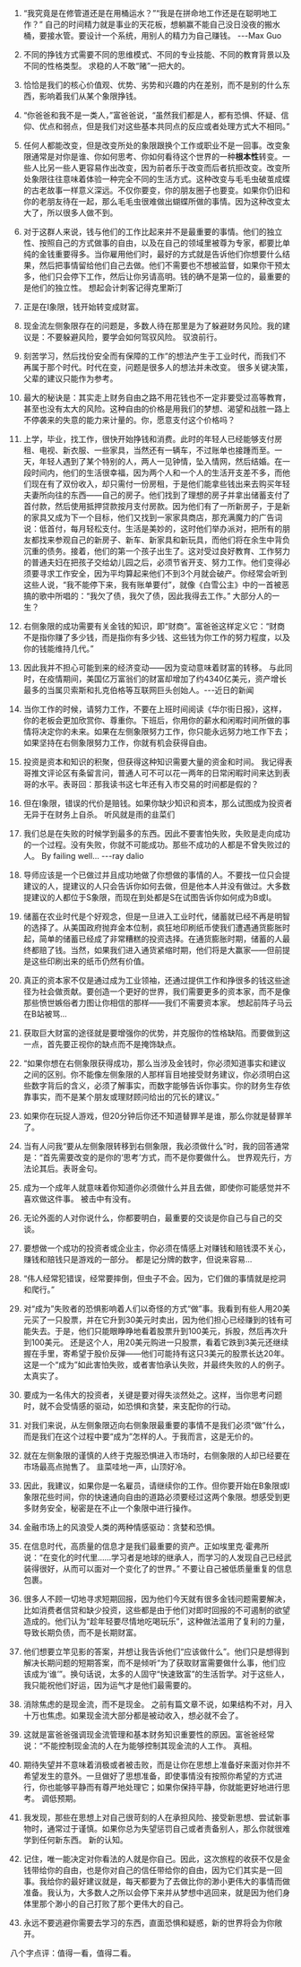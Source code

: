 1. “我究竟是在修管道还是在用桶运水？”“我是在拼命地工作还是在聪明地工作？”
    自己的时间精力就是事业的天花板，想躺赢不能自己没日没夜的搬水桶，要接水管。要设计一个系统，用别人的精力为自己赚钱。 ---Max Guo

2. 不同的挣钱方式需要不同的思维模式、不同的专业技能、不同的教育背景以及不同的性格类型。
   求稳的人不敢“赌”一把大的。

3. 恰恰是我们的核心价值观、优势、劣势和兴趣的内在差别，而不是别的什么东西，影响着我们从某个象限挣钱。

4. “你爸爸和我不是一类人，”富爸爸说，“虽然我们都是人，都有恐惧、怀疑、信仰、优点和弱点，但是我们对这些基本共同点的反应或者处理方式大不相同。”

5. 任何人都能改变，但是改变所处的象限跟换个工作或职业不是一回事。改变象限通常是对你是谁、你如何思考、你如何看待这个世界的一种**根本性**转变。一些人比另一些人更容易作出改变，因为前者乐于改变而后者抗拒改变。改变所处象限往往意味着体验一种完全不同的生活方式。这种改变与毛毛虫破茧成蝶的古老故事一样意义深远。不仅你要变，你的朋友圈子也要变。如果你仍旧和你的老朋友待在一起，那么毛毛虫很难做出蝴蝶所做的事情。因为这种改变太大了，所以很多人做不到。

6. 对于这群人来说，钱与他们的工作比起来并不是最重要的事情。他们的独立性、按照自己的方式做事的自由，以及在自己的领域里被尊为专家，都要比单纯的金钱重要得多。当你雇用他们时，最好的方式就是告诉他们你想要什么结果，然后把事情留给他们自己去做。他们不需要也不想被监督，如果你干预太多，他们只会停下工作，然后让你另请高明。钱的确不是第一位的，最重要的是他们的独立性。
想起会计刺客记得克里斯汀

8. 正是在I象限，钱开始转变成财富。

9.  现金流左侧象限存在的问题是，多数人待在那里是为了躲避财务风险。我的建议是：不要躲避风险，要学会如何驾驭风险。
驭浪前行。

10. 刻苦学习，然后找份安全而有保障的工作”的想法产生于工业时代，而我们不再属于那个时代。时代在变，问题是很多人的想法并未改变。
    很多关键决策，父辈的建议只能作为参考。

11. 最大的秘诀是：其实走上财务自由之路不用花钱也不一定非要受过高等教育，甚至也没有太大的风险。这种自由的价格是用我们的梦想、渴望和战胜一路上不停袭来的失意的能力来计量的。你，愿意支付这个价格吗？
    
12. 上学，毕业，找工作，很快开始挣钱和消费。此时的年轻人已经能够支付房租、电视、新衣服、一些家具，当然还有一辆车，不过账单也接踵而至。一天，年轻人遇到了某个特别的人，两人一见钟情，坠入情网，然后结婚。在一段时间内，他们的生活很幸福，因为两个人和一个人的生活开支差不多，而他们现在有了双份收入，却只需付一份房租，于是他们能拿些钱出来去购买年轻夫妻所向往的东西——自己的房子。他们找到了理想的房子并拿出储蓄支付了首付款，然后使用抵押贷款按月支付房款。因为他们有了一所新房子，于是新的家具又成为下一个目标，他们又找到一家家具商店，那充满魔力的广告词说：低首付，每月轻松支付。生活是美妙的，这时他们举办派对，把所有的朋友都找来参观自己的新房子、新车、新家具和新玩具，而他们将在余生中背负沉重的债务。接着，他们的第一个孩子出生了。这对受过良好教育、工作努力的普通夫妇在把孩子交给幼儿园之后，必须节省开支、努力工作。他们变得必须要寻求工作安全，因为平均算起来他们不到3个月就会破产。你经常会听到这些人说，“我不能停下来，我有账单要付”，就像《白雪公主》中的一首被恶搞的歌中所唱的：“我欠了债，我欠了债，因此我得去工作。”
大部分人的一生？

13. 右侧象限的成功需要有关金钱的知识，即“财商”。富爸爸这样定义它：“财商不是指你赚了多少钱，而是指你有多少钱、这些钱为你工作的努力程度，以及你的钱能维持几代。”
    
14. 因此我并不担心可能到来的经济变动——因为变动意味着财富的转移。
与此同时，在疫情期间，美国亿万富翁们的财富却增加了约4340亿美元，资产增长最多的当属贝索斯和扎克伯格等互联网巨头创始人。---近日的新闻

15. 当你工作的时候，请努力工作，不要在上班时间阅读《华尔街日报》，这样，你的老板会更加欣赏你、尊重你。下班后，你用你的薪水和闲暇时间所做的事情将决定你的未来。如果在左侧象限努力工作，你只能永远努力地工作下去；如果坚持在右侧象限努力工作，你就有机会获得自由。

16. 投资是资本和知识的积聚，但获得这种知识需要大量的资金和时间。
我记得表哥推文评论区有条留言问，普通人可不可以花一两年的日常闲暇时间来达到表哥的水平。表哥回：那我读书这七年还有入市交易的时间都是假的？

17. 但在I象限，错误的代价是赔钱。如果你缺少知识和资本，那么试图成为投资者无异于在财务上自杀。
听风就是雨的韭菜们

18. 我们总是在失败的时候学到最多的东西。因此不要害怕失败，失败是走向成功的一个过程。没有失败，你就不可能成功。那些不成功的人都是不曾失败过的人。
By failing well... ---ray dalio

19. 导师应该是一个已做过并且成功地做了你想做的事情的人。不要找一位只会提建议的人，提建议的人只会告诉你如何去做，但是他本人并没有做过。大多数提建议的人都位于S象限，而现在到处都是S在试图告诉你如何成为B或I。

20. 储蓄在农业时代是个好观念，但是一旦进入工业时代，储蓄就已经不再是明智的选择了。从美国政府抛弃金本位制，疯狂地印刷纸币使我们遭遇通货膨胀时起，简单的储蓄已经成了非常糟糕的投资选择。在通货膨胀时期，储蓄的人最终都赔了钱。当然，如果我们进入通货紧缩时期，他们将是大赢家——但前提是这些印刷出来的纸币仍然有价值。

21. 真正的资本家不仅是通过成为工业领袖，还通过提供工作和挣很多的钱这些途径为社会做贡献。要创造一个更好的世界，我们需要更多的资本家，而不是像那些愤世嫉俗者力图让你相信的那样——我们不需要资本家。
想起前阵子马云在B站被骂...

22. 获取巨大财富的途径就是要增强你的优势，并克服你的性格缺陷。而要做到这一点，首先要正视你的缺点而不是掩饰缺点。

23. “如果你想在右侧象限获得成功，那么当涉及金钱时，你必须知道事实和建议之间的区别。你不能像左侧象限的人那样盲目地接受财务建议，你必须明白这些数字背后的含义，必须了解事实，而数字能够告诉你事实。你的财务生存依靠事实，而不是某个朋友或理财顾问给出的冗长的建议。”

24. 如果你在玩捉人游戏，但20分钟后你还不知道替罪羊是谁，那么你就是替罪羊了。

25. 当有人问我“要从左侧象限转移到右侧象限，我必须做什么”时，我的回答通常是：“首先需要改变的是你的‘思考’方式，而不是你要做什么。
世界观先行，方法论其后。表哥金句。

27. 成为一个成年人就意味着你知道你必须做什么并且去做，即使你可能感觉并不喜欢做这件事。
被击中有没有。

28. 无论外面的人对你说什么，你都要明白，最重要的交谈是你自己与自己的交谈。

29. 要想做一个成功的投资者或企业主，你必须在情感上对赚钱和赔钱漠不关心，赚钱和赔钱只是游戏的一部分。
都是记分牌的数字，但说来容易...

30. “伟人经常犯错误，经常要摔倒，但虫子不会。因为，它们做的事情就是挖洞和爬行。”

31. 对“成为”失败者的恐惧影响着人们以奇怪的方式“做”事。我看到有些人用20美元买了一只股票，并在它升到30美元时卖出，因为他们担心已经赚到的钱有可能失去。于是，他们只能眼睁睁地看着股票升到100美元，拆股，然后再次升到100美元。
还是这个人，用20美元购进一只股票，看着它跌到3美元还继续握在手里，寄希望于股价反弹——他们可能持有这只3美元的股票长达20年。这是一个“成为”如此害怕失败，或者害怕承认失败，并最终失败的人的例子。
太真实了。

32. 要成为一名伟大的投资者，关键是要对得失淡然处之。这样，当你思考问题时，就不会受情感的驱动，如恐惧和贪婪，来支配你的行动。

33. 对我们来说，从左侧象限迈向右侧象限最重要的事情不是我们必须“做”什么，而是我们在这个过程中要“成为”怎样的人。于我而言，这是无价的。

34. 就在左侧象限的谨慎的人终于克服恐惧进入市场时，右侧象限的人却已经要在市场最高点抛售了。
韭菜哇地一声，山顶好冷。

36. 因此，我建议，如果你是一名雇员，请继续你的工作。但你要开始在B象限或I象限花些时间，你的快速通向自由的道路必须要经过这两个象限。想感受到更多财务安全，秘密是在不止一个象限中进行操作。

37. 金融市场上的风浪受人类的两种情感驱动：贪婪和恐惧。

38. 在信息时代，高质量的信息才是我们最重要的资产。正如埃里克·霍弗所说：“在变化的时代里……学习者是地球的继承人，而学习的人发现自己已经武装得很好，从而可以面对一个变化了的世界。”
不要让自己被低质量重复的信息包裹。

39. 很多人不顾一切地寻求短期回报，因为他们今天就有很多金钱问题需要解决，比如消费者信贷和缺少投资，这些都是由于他们对即时回报的不可遏制的欲望造成的。他们认为“趁年轻要尽情地吃喝玩乐”，这种做法滥用了复利的力量，导致长期负债，而不是长期财富。
40. 他们想要立竿见影的答案，并想让我告诉他们“应该做什么”。他们只是想得到解决长期问题的短期答案，而不是倾听“为了获取财富需要做什么事，他们应该成为‘谁’”。换句话说，太多的人固守“快速致富”的生活哲学。对于这些人，我只能祝他们好运，因为运气才是他们最需要的。

41. 消除焦虑的是现金流，而不是现金。
之前有篇文章不说，如果结构不对，月入十万也焦虑。如果现金流大部分都是被动收入，想必就不会了。

42. 这就是富爸爸强调现金流管理和基本财务知识重要性的原因。富爸爸经常说：“不能控制现金流的人在为能够控制其现金流的人工作。
真相。

43. 期待失望并不意味着消极或者被击败，而是让你在思想上准备好来面对你并不希望发生的意外。一旦做好了思想准备，即使事情没有按照你希望的方式进行，你也能够平静而有尊严地处理它；如果你保持平静，你就能更好地进行思考。
调低预期。

44. 我发现，那些在思想上对自己很苛刻的人在承担风险、接受新思想、尝试新事物时，通常过于谨慎。如果你总为失望惩罚自己或者责备别人，那么你就很难学到任何新东西。
新的认知。

46. 记住，唯一能决定对你看法的人就是你自己。因此，这次旅程的收获不仅是金钱带给你的自由，也是你对自己的信任带给你的自由，因为它们其实是一回事。我给你的最好建议就是，每天都要为了去做比你的渺小更伟大的事情而做准备。我认为，大多数人之所以会停下来并从梦想中逃回来，就是因为他们身体里那个渺小的自己打败了那个更伟大的自己。

47. 永远不要逃避你需要去学习的东西，直面恐惧和疑惑，新的世界将会为你敞开。

八个字点评：值得一看，值得二看。